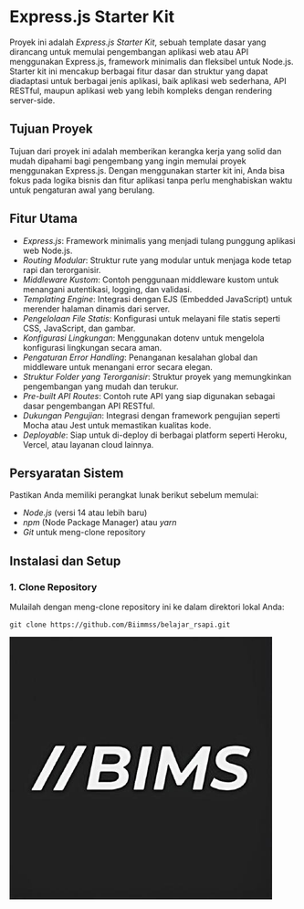 # Express.js Starter Kit

Proyek ini adalah *Express.js Starter Kit*, sebuah template dasar yang dirancang untuk memulai pengembangan aplikasi web atau API menggunakan Express.js, framework minimalis dan fleksibel untuk Node.js. Starter kit ini mencakup berbagai fitur dasar dan struktur yang dapat diadaptasi untuk berbagai jenis aplikasi, baik aplikasi web sederhana, API RESTful, maupun aplikasi web yang lebih kompleks dengan rendering server-side.

## Tujuan Proyek

Tujuan dari proyek ini adalah memberikan kerangka kerja yang solid dan mudah dipahami bagi pengembang yang ingin memulai proyek menggunakan Express.js. Dengan menggunakan starter kit ini, Anda bisa fokus pada logika bisnis dan fitur aplikasi tanpa perlu menghabiskan waktu untuk pengaturan awal yang berulang.

## Fitur Utama

- *Express.js*: Framework minimalis yang menjadi tulang punggung aplikasi web Node.js.
- *Routing Modular*: Struktur rute yang modular untuk menjaga kode tetap rapi dan terorganisir.
- *Middleware Kustom*: Contoh penggunaan middleware kustom untuk menangani autentikasi, logging, dan validasi.
- *Templating Engine*: Integrasi dengan EJS (Embedded JavaScript) untuk merender halaman dinamis dari server.
- *Pengelolaan File Statis*: Konfigurasi untuk melayani file statis seperti CSS, JavaScript, dan gambar.
- *Konfigurasi Lingkungan*: Menggunakan dotenv untuk mengelola konfigurasi lingkungan secara aman.
- *Pengaturan Error Handling*: Penanganan kesalahan global dan middleware untuk menangani error secara elegan.
- *Struktur Folder yang Terorganisir*: Struktur proyek yang memungkinkan pengembangan yang mudah dan terukur.
- *Pre-built API Routes*: Contoh rute API yang siap digunakan sebagai dasar pengembangan API RESTful.
- *Dukungan Pengujian*: Integrasi dengan framework pengujian seperti Mocha atau Jest untuk memastikan kualitas kode.
- *Deployable*: Siap untuk di-deploy di berbagai platform seperti Heroku, Vercel, atau layanan cloud lainnya.

## Persyaratan Sistem

Pastikan Anda memiliki perangkat lunak berikut sebelum memulai:

- *Node.js* (versi 14 atau lebih baru)
- *npm* (Node Package Manager) atau *yarn*
- *Git* untuk meng-clone repository

## Instalasi dan Setup

### 1. Clone Repository

Mulailah dengan meng-clone repository ini ke dalam direktori lokal Anda:

```
git clone https://github.com/Biimmss/belajar_rsapi.git
```

<img src="image.png">